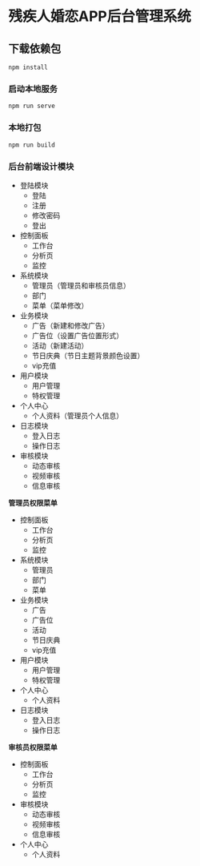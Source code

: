 # 残疾人婚恋APP后台管理系统

## 下载依赖包
```
npm install
```

### 启动本地服务
```
npm run serve
```

### 本地打包
```
npm run build
```


### 后台前端设计模块

- 登陆模块
    - 登陆
    - 注册
    - 修改密码
    - 登出
- 控制面板
    - 工作台
    - 分析页
    - 监控
- 系统模块
    - 管理员（管理员和审核员信息）
    - 部门
    - 菜单（菜单修改）
- 业务模块
    - 广告（新建和修改广告）
    - 广告位（设置广告位置形式）
    - 活动（新建活动）
    - 节日庆典（节日主题背景颜色设置）
    - vip充值
- 用户模块
    - 用户管理
    - 特权管理
- 个人中心
    - 个人资料（管理员个人信息）
- 日志模块
    - 登入日志
    - 操作日志
- 审核模块
    - 动态审核
    - 视频审核
    - 信息审核

**管理员权限菜单**
- 控制面板
    - 工作台
    - 分析页
    - 监控
- 系统模块
    - 管理员
    - 部门
    - 菜单
- 业务模块
    - 广告
    - 广告位
    - 活动
    - 节日庆典
    - vip充值
- 用户模块
    - 用户管理
    - 特权管理
- 个人中心
    - 个人资料
- 日志模块
    - 登入日志
    - 操作日志

**审核员权限菜单**
- 控制面板
    - 工作台
    - 分析页
    - 监控
- 审核模块
    - 动态审核
    - 视频审核
    - 信息审核
- 个人中心
    - 个人资料